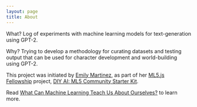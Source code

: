 ```yaml
---
layout: page
title: About
---
```


What?
Log of experiments with machine learning models for text-generation using GPT-2.

Why?
Trying to develop a methodology for curating datasets and testing output that can be used for character development and world-building using GPT-2.

This project was initiated by [Emily Martinez](https://somethingnothing.me/), as part of her [ML5.js Fellowship](https://processingfoundation.org/fellowships) project, [DIY AI: ML5 Community Starter Kit](https://ml5toolkit.ml/).

Read [What Can Machine Learning Teach Us About Ourselves?](https://medium.com/processing-foundation/what-can-machine-learning-teach-us-about-ourselves-65b268431890) to learn more.
